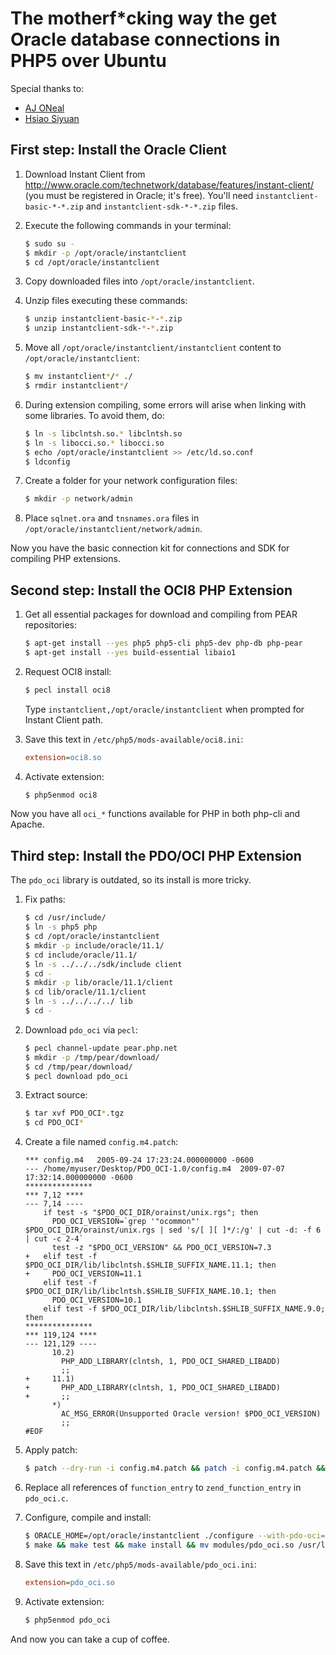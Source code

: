 # The motherf*cking way the get Oracle database connections in PHP5 over Ubuntu

Special thanks to:
  
* [AJ ONeal](https://twitter.com/coolaj86)
* [Hsiao Siyuan](http://hsiaosiyuan.com/wp/)

## First step: Install the Oracle Client

1. Download Instant Client from http://www.oracle.com/technetwork/database/features/instant-client/ (you must be registered in Oracle; it's free). You'll need `instantclient-basic-*-*.zip` and `instantclient-sdk-*-*.zip`  files.
2. Execute the following commands in your terminal:

    ```sh
    $ sudo su -  
    $ mkdir -p /opt/oracle/instantclient
    $ cd /opt/oracle/instantclient
    ```

3. Copy downloaded files into `/opt/oracle/instantclient`.
4. Unzip files executing these commands:

    ```sh
    $ unzip instantclient-basic-*-*.zip
    $ unzip instantclient-sdk-*-*.zip
    ```

5. Move all `/opt/oracle/instantclient/instantclient` content to `/opt/oracle/instantclient`:

    ```sh
    $ mv instantclient*/* ./
    $ rmdir instantclient*/
    ```

6. During extension compiling, some errors will arise when linking with some libraries. To avoid them, do:

    ```sh
    $ ln -s libclntsh.so.* libclntsh.so
    $ ln -s libocci.so.* libocci.so
    $ echo /opt/oracle/instantclient >> /etc/ld.so.conf
    $ ldconfig
    ```

7. Create a folder for your network configuration files:
    ```sh
    $ mkdir -p network/admin
    ```
8. Place `sqlnet.ora` and `tnsnames.ora` files in `/opt/oracle/instantclient/network/admin`.

Now you have the basic connection kit for connections and SDK for compiling PHP extensions.

## Second step: Install the OCI8 PHP Extension

1. Get all essential packages for download and compiling from PEAR repositories:

    ```sh
    $ apt-get install --yes php5 php5-cli php5-dev php-db php-pear
    $ apt-get install --yes build-essential libaio1
    ```

2. Request OCI8 install:

    ```sh
    $ pecl install oci8
    ```
    Type `instantclient,/opt/oracle/instantclient` when prompted for Instant Client path.

3. Save this text in `/etc/php5/mods-available/oci8.ini`:

    ``` ini
    extension=oci8.so
    ```

4. Activate extension:

    ```sh
    $ php5enmod oci8
    ```

Now you have all `oci_*` functions available for PHP in both php-cli and Apache.

## Third step: Install the PDO/OCI PHP Extension

The `pdo_oci` library is outdated, so its install is more tricky.

1. Fix paths:

    ```sh
    $ cd /usr/include/
    $ ln -s php5 php
    $ cd /opt/oracle/instantclient
    $ mkdir -p include/oracle/11.1/
    $ cd include/oracle/11.1/
    $ ln -s ../../../sdk/include client
    $ cd -
    $ mkdir -p lib/oracle/11.1/client
    $ cd lib/oracle/11.1/client
    $ ln -s ../../../../ lib
    $ cd -
    ```

2. Download `pdo_oci` via `pecl`:

    ```sh
    $ pecl channel-update pear.php.net
    $ mkdir -p /tmp/pear/download/
    $ cd /tmp/pear/download/
    $ pecl download pdo_oci
    ```
    
3. Extract source:

    ```sh
    $ tar xvf PDO_OCI*.tgz
    $ cd PDO_OCI*
    ```
    
4. Create a file named `config.m4.patch`:

    ```
    *** config.m4	2005-09-24 17:23:24.000000000 -0600
    --- /home/myuser/Desktop/PDO_OCI-1.0/config.m4	2009-07-07 17:32:14.000000000 -0600
    ***************
    *** 7,12 ****
    --- 7,14 ----
        if test -s "$PDO_OCI_DIR/orainst/unix.rgs"; then
          PDO_OCI_VERSION=`grep '"ocommon"' $PDO_OCI_DIR/orainst/unix.rgs | sed 's/[ ][ ]*/:/g' | cut -d: -f 6 | cut -c 2-4`
          test -z "$PDO_OCI_VERSION" && PDO_OCI_VERSION=7.3
    +   elif test -f $PDO_OCI_DIR/lib/libclntsh.$SHLIB_SUFFIX_NAME.11.1; then
    +     PDO_OCI_VERSION=11.1    
        elif test -f $PDO_OCI_DIR/lib/libclntsh.$SHLIB_SUFFIX_NAME.10.1; then
          PDO_OCI_VERSION=10.1    
        elif test -f $PDO_OCI_DIR/lib/libclntsh.$SHLIB_SUFFIX_NAME.9.0; then
    ***************
    *** 119,124 ****
    --- 121,129 ----
          10.2)
            PHP_ADD_LIBRARY(clntsh, 1, PDO_OCI_SHARED_LIBADD)
            ;;
    +     11.1)
    +       PHP_ADD_LIBRARY(clntsh, 1, PDO_OCI_SHARED_LIBADD)
    +       ;;
          *)
            AC_MSG_ERROR(Unsupported Oracle version! $PDO_OCI_VERSION)
            ;;
    #EOF
    ```
    
5. Apply patch:

    ``` sh
    $ patch --dry-run -i config.m4.patch && patch -i config.m4.patch && phpize
    ```

6. Replace all references of `function_entry` to `zend_function_entry` in `pdo_oci.c`.

7. Configure, compile and install:

    ``` sh
    $ ORACLE_HOME=/opt/oracle/instantclient ./configure --with-pdo-oci=instantclient,/opt/oracle/instantclient,11.1
    $ make && make test && make install && mv modules/pdo_oci.so /usr/lib/php5/*+lfs/
    ```

8. Save this text in `/etc/php5/mods-available/pdo_oci.ini`:

    ``` ini
    extension=pdo_oci.so
    ```

9. Activate extension:

    ```sh
    $ php5enmod pdo_oci
    ```
    
And now you can take a cup of coffee.